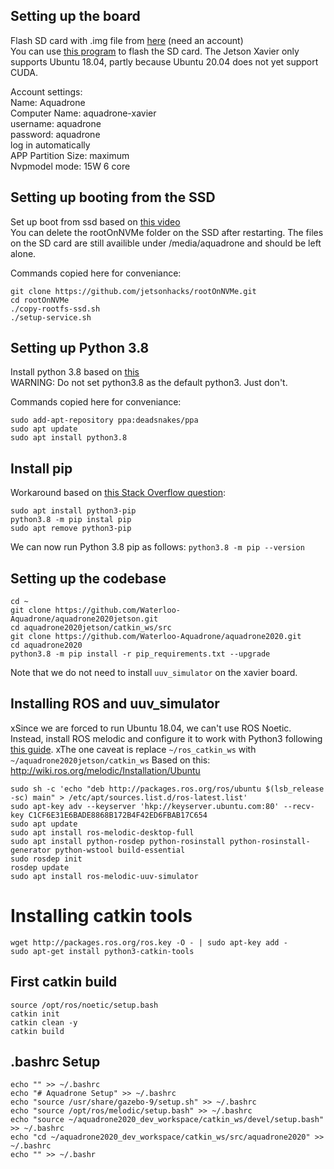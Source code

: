 ## Setting up the board
Flash SD card with .img file from [here](https://developer.nvidia.com/jetson-nx-developer-kit-sd-card-image) (need an account)  
You can use [this program](https://meet.google.com/izx-cyvt-wit) to flash the SD card.
The Jetson Xavier only supports Ubuntu 18.04, partly because Ubuntu 20.04 does not yet support CUDA.

Account settings:  
Name: Aquadrone  
Computer Name: aquadrone-xavier  
username: aquadrone  
password: aquadrone  
log in automatically  
APP Partition Size: maximum  
Nvpmodel mode: 15W 6 core  

## Setting up booting from the SSD
Set up boot from ssd based on [this video](https://www.youtube.com/watch?v=ZK5FYhoJqIg)  
You can delete the rootOnNVMe folder on the SSD after restarting. The files on the SD card are still availible under /media/aquadrone and should be left alone.

Commands copied here for conveniance:
```
git clone https://github.com/jetsonhacks/rootOnNVMe.git
cd rootOnNVMe
./copy-rootfs-ssd.sh
./setup-service.sh
```

## Setting up Python 3.8
Install python 3.8 based on [this](https://ubuntuhandbook.org/index.php/2020/07/python-3-8-4-released-install-ubuntu-18-04-16-04/)  
WARNING: Do not set python3.8 as the default python3. Just don't.

Commands copied here for conveniance:
```
sudo add-apt-repository ppa:deadsnakes/ppa
sudo apt update
sudo apt install python3.8
```

## Install pip
Workaround based on [this Stack Overflow question](https://stackoverflow.com/questions/63207385/how-do-i-install-pip-for-python-3-8-on-ubuntu-without-changing-any-defaults):
```
sudo apt install python3-pip
python3.8 -m pip instal pip
sudo apt remove python3-pip
```
We can now run Python 3.8 pip as follows:
```python3.8 -m pip --version```

## Setting up the codebase
```
cd ~
git clone https://github.com/Waterloo-Aquadrone/aquadrone2020jetson.git
cd aquadrone2020jetson/catkin_ws/src
git clone https://github.com/Waterloo-Aquadrone/aquadrone2020.git
cd aquadrone2020
python3.8 -m pip install -r pip_requirements.txt --upgrade
```
Note that we do not need to install ```uuv_simulator``` on the xavier board.

## Installing ROS and uuv_simulator
xSince we are forced to run Ubuntu 18.04, we can't use ROS Noetic. Instead, install ROS melodic and configure it to work with Python3 following [this guide](https://www.miguelalonsojr.com/blog/robotics/ros/python3/2019/08/20/ros-melodic-python-3-build.html).
xThe one caveat is replace ```~/ros_catkin_ws``` with ```~/aquadrone2020jetson/catkin_ws```
Based on this: http://wiki.ros.org/melodic/Installation/Ubuntu
```
sudo sh -c 'echo "deb http://packages.ros.org/ros/ubuntu $(lsb_release -sc) main" > /etc/apt/sources.list.d/ros-latest.list'
sudo apt-key adv --keyserver 'hkp://keyserver.ubuntu.com:80' --recv-key C1CF6E31E6BADE8868B172B4F42ED6FBAB17C654
sudo apt update
sudo apt install ros-melodic-desktop-full
sudo apt install python-rosdep python-rosinstall python-rosinstall-generator python-wstool build-essential
sudo rosdep init
rosdep update
sudo apt install ros-melodic-uuv-simulator
```

# Installing catkin tools
```
wget http://packages.ros.org/ros.key -O - | sudo apt-key add -  
sudo apt-get install python3-catkin-tools
```

## First catkin build
```
source /opt/ros/noetic/setup.bash  
catkin init  
catkin clean -y  
catkin build  
```

## .bashrc Setup
```
echo "" >> ~/.bashrc  
echo "# Aquadrone Setup" >> ~/.bashrc  
echo "source /usr/share/gazebo-9/setup.sh" >> ~/.bashrc  
echo "source /opt/ros/melodic/setup.bash" >> ~/.bashrc  
echo "source ~/aquadrone2020_dev_workspace/catkin_ws/devel/setup.bash" >> ~/.bashrc  
echo "cd ~/aquadrone2020_dev_workspace/catkin_ws/src/aquadrone2020" >> ~/.bashrc  
echo "" >> ~/.bashr
```
